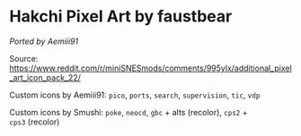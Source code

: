 # Hakchi Pixel Art by faustbear

*Ported by Aemiii91*

Source: https://www.reddit.com/r/miniSNESmods/comments/995ylx/additional_pixel_art_icon_pack_22/

Custom icons by Aemiii91: `pico`, `ports`, `search`, `supervision`, `tic`, `vdp`

Custom icons by Smushi: `poke`, `neocd`, `gbc` + alts (recolor), `cps2` + `cps3` (recolor)
